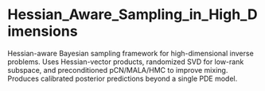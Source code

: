 # Hessian_Aware_Sampling_in_High_Dimensions
Hessian-aware Bayesian sampling framework for high-dimensional inverse problems. Uses Hessian-vector products, randomized SVD for low-rank subspace, and preconditioned pCN/MALA/HMC to improve mixing. Produces calibrated posterior predictions beyond a single PDE model.
